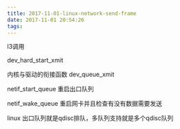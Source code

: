 ```yaml
---
title: 2017-11-01-linux-network-send-frame
date: 2017-11-01 20:54:26
tags:
---
```


l3调用

dev_hard_start_xmit

内核与驱动的衔接函数
dev_queue_xmit

netif_start_queue 重启出口队列

netif_wake_queue 重启网卡并且检查有没有数据需要发送

linux 出口队列就是qdisc排队，多队列支持就是多个qdisc队列
